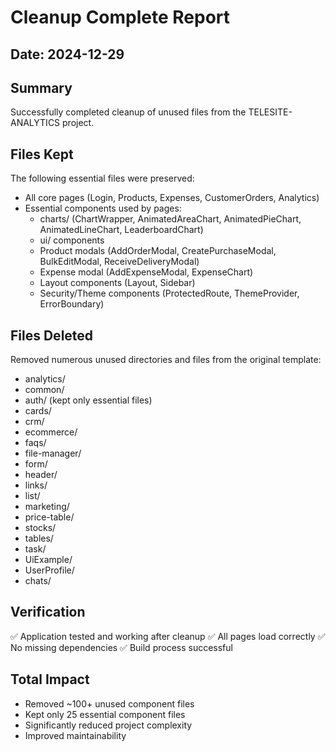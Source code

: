 # Cleanup Complete Report

## Date: 2024-12-29

## Summary
Successfully completed cleanup of unused files from the TELESITE-ANALYTICS project.

## Files Kept
The following essential files were preserved:
- All core pages (Login, Products, Expenses, CustomerOrders, Analytics)  
- Essential components used by pages:
  - charts/ (ChartWrapper, AnimatedAreaChart, AnimatedPieChart, AnimatedLineChart, LeaderboardChart)
  - ui/ components
  - Product modals (AddOrderModal, CreatePurchaseModal, BulkEditModal, ReceiveDeliveryModal)
  - Expense modal (AddExpenseModal, ExpenseChart)
  - Layout components (Layout, Sidebar)
  - Security/Theme components (ProtectedRoute, ThemeProvider, ErrorBoundary)

## Files Deleted
Removed numerous unused directories and files from the original template:
- analytics/
- common/
- auth/ (kept only essential files)
- cards/
- crm/
- ecommerce/
- faqs/
- file-manager/
- form/
- header/
- links/
- list/
- marketing/
- price-table/
- stocks/
- tables/
- task/
- UiExample/
- UserProfile/
- chats/

## Verification
✅ Application tested and working after cleanup
✅ All pages load correctly
✅ No missing dependencies
✅ Build process successful

## Total Impact
- Removed ~100+ unused component files
- Kept only 25 essential component files
- Significantly reduced project complexity
- Improved maintainability 